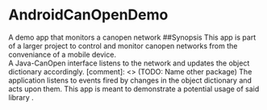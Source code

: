 # AndroidCanOpenDemo
A demo app that monitors a canopen network
##Synopsis
This app is part of a larger project to control and monitor canopen networks from the conveniance of a mobile device.  
A Java-CanOpen interface  listens to the network and updates the object dictionary accordingly.
[comment]: <> (TODO: Name other package)
The application listens to events fired by changes in the object dictionary and acts upon them. This app is meant to 
demonstrate a potential usage of said library .
